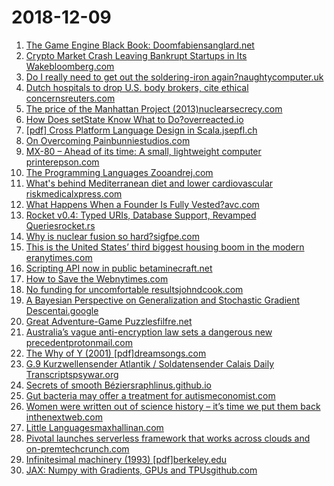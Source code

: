 # 2018-12-09
1. [The Game Engine Black Book: Doomfabiensanglard.net](http://fabiensanglard.net/gebbdoom/)
2. [Crypto Market Crash Leaving Bankrupt Startups in Its Wakebloomberg.com](https://www.bloomberg.com/news/articles/2018-12-06/crypto-market-crash-is-causing-startups-to-shutter-operations)
3. [Do I really need to get out the soldering-iron again?naughtycomputer.uk](http://www.naughtycomputer.uk/do_i_really_need_to_get_out_the_soldering_iron_again.html)
4. [Dutch hospitals to drop U.S. body brokers, cite ethical concernsreuters.com](https://www.reuters.com/article/us-usa-bodies-dutch-exclusive/exclusive-dutch-hospitals-to-drop-u-s-body-brokers-cite-ethical-concerns-idUSKBN1O70RT)
5. [The price of the Manhattan Project (2013)nuclearsecrecy.com](http://blog.nuclearsecrecy.com/2013/05/17/the-price-of-the-manhattan-project/)
6. [How Does setState Know What to Do?overreacted.io](https://overreacted.io/how-does-setstate-know-what-to-do/)
7. [[pdf] Cross Platform Language Design in Scala.jsepfl.ch](http://lampwww.epfl.ch/~doeraene/thesis/doeraene-thesis-2018-cross-platform-language-design.pdf)
8. [On Overcoming Painbunniestudios.com](https://www.bunniestudios.com/blog/?p=5429)
9. [MX-80 – Ahead of its time: A small, lightweight computer printerepson.com](https://global.epson.com/company/corporate_history/milestone_products/11_mx80.html)
10. [The Programming Languages Zooandrej.com](http://plzoo.andrej.com/)
11. [What's behind Mediterranean diet and lower cardiovascular riskmedicalxpress.com](https://medicalxpress.com/news/2018-12-explore-mediterranean-diet-cardiovascular.html)
12. [What Happens When a Founder Is Fully Vested?avc.com](https://avc.com/2018/11/what-happens-when-a-founder-is-fully-vested/)
13. [Rocket v0.4: Typed URIs, Database Support, Revamped Queriesrocket.rs](https://rocket.rs/v0.4/news/2018-12-08-version-0.4/)
14. [Why is nuclear fusion so hard?sigfpe.com](http://blog.sigfpe.com/2018/12/why-is-nuclear-fusion-so-hard.html)
15. [This is the United States’ third biggest housing boom in the modern eranytimes.com](https://www.nytimes.com/2018/12/07/business/housing-boom-how-long-can-it-last.html)
16. [Scripting API now in public betaminecraft.net](https://minecraft.net/en-us/article/scripting-api-now-public-beta)
17. [How to Save the Webnytimes.com](https://www.nytimes.com/2018/12/06/opinion/tim-berners-lee-saving-the-internet.html)
18. [No funding for uncomfortable resultsjohndcook.com](https://www.johndcook.com/blog/2018/12/07/no-funding-for-unwanted-news/)
19. [A Bayesian Perspective on Generalization and Stochastic Gradient Descentai.google](https://ai.google/research/pubs/pub46697)
20. [Great Adventure-Game Puzzlesfilfre.net](https://www.filfre.net/2018/11/ten-great-adventure-game-puzzles/)
21. [Australia’s vague anti-encryption law sets a dangerous new precedentprotonmail.com](https://protonmail.com/blog/australia-anti-encryption-law/)
22. [The Why of Y (2001) [pdf]dreamsongs.com](https://www.dreamsongs.com/Files/WhyOfY.pdf)
23. [G.9 Kurzwellensender Atlantik / Soldatensender Calais Daily Transcriptspsywar.org](https://www.psywar.org/delmer/8310/1001)
24. [Secrets of smooth Béziersraphlinus.github.io](https://raphlinus.github.io/curves/2018/12/08/euler-spiral.html)
25. [Gut bacteria may offer a treatment for autismeconomist.com](https://www.economist.com/science-and-technology/2018/12/08/gut-bacteria-may-offer-a-treatment-for-autism)
26. [Women were written out of science history – it’s time we put them back inthenextweb.com](https://thenextweb.com/syndication/2018/12/09/women-were-written-out-of-science-history-its-time-we-put-them-back-in/)
27. [Little Languagesmaxhallinan.com](https://www.maxhallinan.com/posts/2018/12/07/little-languages/)
28. [Pivotal launches serverless framework that works across clouds and on-premtechcrunch.com](https://techcrunch.com/2018/12/07/pivotal-announces-new-serverless-framework/)
29. [Infinitesimal machinery (1993) [pdf]berkeley.edu](https://people.eecs.berkeley.edu/~pister/290G/Papers/Feynman83.pdf)
30. [JAX: Numpy with Gradients, GPUs and TPUsgithub.com](https://github.com/google/jax)